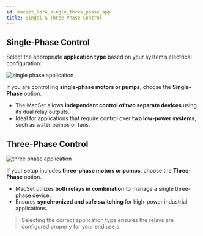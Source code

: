 ```yaml
---
id: macset_lora_single_three_phase_app
title: Singel & Three Phase Control
---
```


## Single-Phase Control

Select the appropriate **application type** based on your system’s electrical configuration:

![single phase applicaiton](/img/controller/selec_applcation_phase.svg)

If you are controlling **single-phase motors or pumps**, choose the **Single-Phase** option.

- The MacSet allows **independent control of two separate devices** using its dual relay outputs.
- Ideal for applications that require control over **two low-power systems**, such as water pumps or fans.

## Three-Phase Control

![three phase application](/img/controller/selec_applcation_phase.svg)

If your setup includes **three-phase motors or pumps**, choose the **Three-Phase** option.

- MacSet utilizes **both relays in combination** to manage a single three-phase device.
- Ensures **synchronized and safe switching** for high-power industrial applications.

> Selecting the correct application type ensures the relays are configured properly for your end use.s